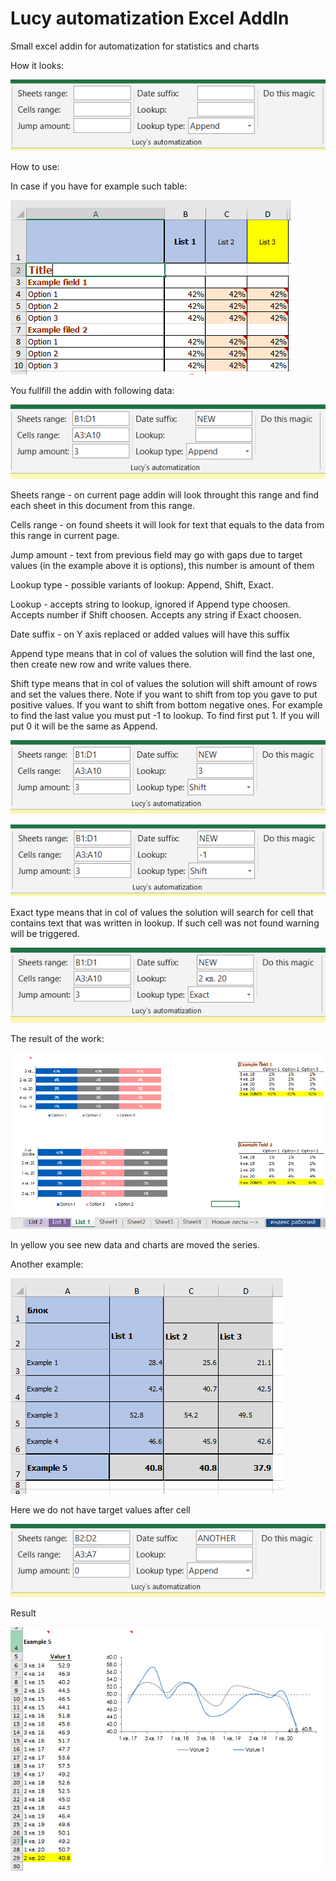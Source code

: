 # Lucy automatization Excel AddIn
Small excel addin for automatization for statistics and charts

How it looks:

![howitlooks](docs/howitlooks.PNG)

How to use:

In case if you have for example such table:

![example1](docs/example1.PNG)

You fullfill the addin with following data:

![example1](docs/example11.PNG)

Sheets range - on current page addin will look throught this range and find each sheet in this document from this range.

Cells range - on found sheets it will look for text that equals to the data from this range in current page.

Jump amount - text from previous field may go with gaps due to target values (in the example above it is options), this number is amount of them

Lookup type - possible variants of lookup: Append, Shift, Exact.

Lookup - accepts string to lookup, ignored if Append type choosen. Accepts number if Shift choosen. Accepts any string if Exact choosen.

Date suffix - on Y axis replaced or added values will have this suffix

Append type means that in col of values the solution will find the last one, then create new row and write values there.

Shift type means that in col of values the solution will shift <Lookup> amount of rows and set the values there. Note if you want to shift from top you gave to put positive values. If you want to shift from bottom negative ones. For example to find the last value you must put -1 to lookup. To find first put 1. If you will put 0 it will be the same as Append.

![example1](docs/shift.PNG)

![example1](docs/last.PNG)

Exact type means that in col of values the solution will search for cell that contains text that was written in lookup. If such cell was not found warning will be triggered.

![example1](docs/exact.PNG)

The result of the work:

![example1](docs/example12.PNG)

In yellow you see new data and charts are moved the series.

Another example:

![example1](docs/example2.PNG)

Here we do not have target values after cell

![example1](docs/example21.PNG)

Result

![example1](docs/example22.PNG)
